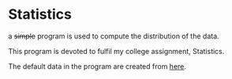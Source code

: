 # Statistics
a ~~simple~~ program is used to compute the distribution of the data.

This program is devoted to fulfil my college assignment, Statistics.

The default data in the program are created from [here](https://github.com/Z-Fikar/country-data/blob/master/src/country-avg-male-height.json).
